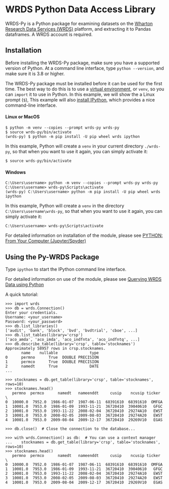 # WRDS Python Data Access Library

WRDS-Py is a Python package for examining datasets on the [Wharton Research Data Services (WRDS)](https://wrds-www.wharton.upenn.edu) platform, and extracting it to Pandas dataframes. A WRDS account is required.

## Installation

Before installing the WRDS-Py package, make sure you have a supported version of Python. At a command line interface, type `python --version`, and make sure it is 3.8 or higher.

The WRDS-Py package must be installed before it can be used for the first time. The best way to do this is to use a [virtual environment](https://packaging.python.org/en/latest/guides/installing-using-pip-and-virtual-environments/), or `venv`, so you can `import` it to use in Python. In this example, we will show the a Linux prompt (`$`), This example will also [install IPython](https://ipython.org/), which provides a nice command-line interface.

#### Linux or MacOS

```
$ python -m venv --copies --prompt wrds-py wrds-py
$ source wrds-py/bin/activate
(wrds-py) $ python -m pip install -U pip wheel wrds ipython
```

In this example, Python will create a `venv` in your current directory `./wrds-py`, so that when you want to use it again, you can simply activate it:

```
$ source wrds-py/bin/activate
```

#### Windows

```
C:\Users\username> python -m venv --copies --prompt wrds-py wrds-py
C:\Users\username> wrds-py\Scripts\activate
(wrds-py) C:\Users\username> python -m pip install -U pip wheel wrds ipython
```

In this example, Python will create a `venv` in the directory `C:\Users\username\wrds-py`, so that when you want to use it again, you can simply activate it:

```
C:\Users\username> wrds-py\Scripts\activate
```

For detailed information on installation of the module, please see [PYTHON: From Your Computer (Jupyter/Spyder)](https://wrds-www.wharton.upenn.edu/pages/support/programming-wrds/programming-python/python-from-your-computer/)

## Using the Py-WRDS Package

Type `ipython` to start the IPython command line interface.

For detailed information on use of the module, please see [Querying WRDS Data using Python](https://wrds-www.wharton.upenn.edu/pages/support/programming-wrds/programming-python/querying-wrds-data-python/)

A quick tutorial:

```
>>> import wrds
>>> db = wrds.Connection()
Enter your credentials.
Username: <your_username>
Password: <your_password>
>>> db.list_libraries()
['audit', 'bank', 'block', 'bvd', 'bvdtrial', 'cboe', ...]
>>> db.list_tables(library='crsp')
['aco_amda', 'aco_imda', 'aco_indfnta', 'aco_indfntq', ...]
>>> db.describe_table(library='crsp', table='stocknames')
Approximately 58957 rows in crsp.stocknames.
       name    nullable              type
0      permno      True  DOUBLE PRECISION      
1      permco      True  DOUBLE PRECISION      
2      namedt      True              DATE
...

>>> stocknames = db.get_table(library='crsp', table='stocknames', rows=10) 
>>> stocknames.head()
   permno  permco      namedt   nameenddt     cusip    ncusip ticker  \
0  10000.0  7952.0  1986-01-07  1987-06-11  68391610  68391610  OMFGA
1  10001.0  7953.0  1986-01-09  1993-11-21  36720410  39040610   GFGC
2  10001.0  7953.0  1993-11-22  2008-02-04  36720410  29274A10   EWST
3  10001.0  7953.0  2008-02-05  2009-08-03  36720410  29274A20   EWST
4  10001.0  7953.0  2009-08-04  2009-12-17  36720410  29269V10   EGAS

>>> db.close()  # Close the connection to the database...

>>> with wrds.Connection() as db:  # You can use a context manager
...    stocknames = db.get_table(library='crsp', table='stocknames', rows=10)
>>> stocknames.head()
   permno  permco      namedt   nameenddt     cusip    ncusip ticker  \
0  10000.0  7952.0  1986-01-07  1987-06-11  68391610  68391610  OMFGA
1  10001.0  7953.0  1986-01-09  1993-11-21  36720410  39040610   GFGC
2  10001.0  7953.0  1993-11-22  2008-02-04  36720410  29274A10   EWST
3  10001.0  7953.0  2008-02-05  2009-08-03  36720410  29274A20   EWST
4  10001.0  7953.0  2009-08-04  2009-12-17  36720410  29269V10   EGAS
```
